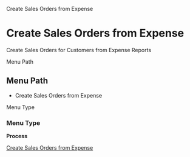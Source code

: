 
Create Sales Orders from Expense
# Create Sales Orders from Expense


Create Sales Orders for Customers from Expense Reports

Menu Path
## Menu Path



- Create Sales Orders from Expense

Menu Type
### Menu Type

**Process**


[Create Sales Orders from Expense](../../process-s_expensesorder.md)